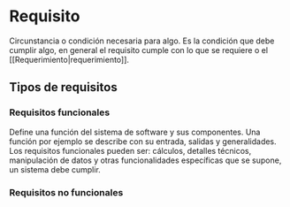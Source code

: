 # Requisito
Circunstancia o condición necesaria para algo. Es la condición que debe cumplir algo, en general el requisito cumple con lo que se requiere o el [[Requerimiento|requerimiento]].

## Tipos de requisitos
### Requisitos funcionales
Define una función del sistema de software y sus componentes. Una función por ejemplo se describe con su entrada, salidas y generalidades. Los requisitos funcionales pueden ser: cálculos, detalles técnicos, manipulación de datos y otras funcionalidades específicas que se supone, un sistema debe cumplir. 
### Requisitos no funcionales